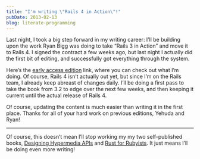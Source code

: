 ```yaml
---
title: "I'm writing \"Rails 4 in Action\"!"
pubDate: 2013-02-13
blog: literate-programming
---
```



Last night, I took a big step forward in my writing career: I’ll be building upon the work Ryan Bigg was doing to take “Rails 3 in Action” and move it to Rails 4. I signed the contract a few weeks ago, but last night I actually did the first bit of editing, and successfully got everything through the system.

Here’s the [early access edition](http://www.manning.com/bigg2/) link, where you can check out what I’m doing. Of course, Rails 4 isn’t actually out yet, but since I’m on the Rails team, I already keep abreast of changes daily. I’ll be doing a first pass to take the book from 3.2 to edge over the next few weeks, and then keeping it current until the actual release of Rails 4.

Of course, updating the content is much easier than writing it in the first place. Thanks for all of your hard work on previous editions, Yehuda and Ryan!

---

Of course, this doesn’t mean I’ll stop working my my two self-published books, [Designing Hypermedia APIs](http://www.designinghypermediaapis.com/) and [Rust for Rubyists](http://www.rustforrubyists.com/). It just means I’ll be doing even more writing!
